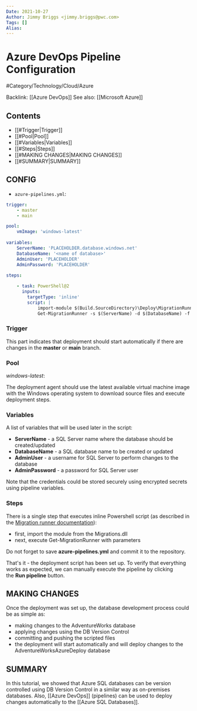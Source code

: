 ```yaml
---
Date: 2021-10-27
Author: Jimmy Briggs <jimmy.briggs@pwc.com>
Tags: []
Alias:
---
```


# Azure DevOps Pipeline Configuration

#Category/Technology/Cloud/Azure 

Backlink: [[Azure DevOps]]
See also: [[Microsoft Azure]]


## Contents

- [[#Trigger|Trigger]]
- [[#Pool|Pool]]
- [[#Variables|Variables]]
- [[#Steps|Steps]]
- [[#MAKING CHANGES|MAKING CHANGES]]
- [[#SUMMARY|SUMMARY]]


## CONFIG

- `azure-pipelines.yml`:

```yaml
trigger:
	- master
	- main

pool:
	vmImage: 'windows-latest'
	
variables:
	ServerName: 'PLACEHOLDER.database.windows.net'
	DatabaseName: '<name of database>'
	AdminUser: 'PLACEHOLDER'
	AdminPassword: 'PLACEHOLDER'
	
steps:

	- task: PowerShell@2
	  inputs:
	  	targetType: 'inline'
		script: |
			import-module $(Build.SourceDirectory)\Deploy\MigrationRunner\Migration.dll
			Get-MigrationRunner -s $(ServerName) -d $(DatabaseName) -f $(Build.SourcesDirectory)\Sources\Migrations -u $(AdminUser) -p $(AdminPassword)
```

### Trigger

This part indicates that deployment should start automatically if there are changes in the **master** or **main** branch.

### Pool

*windows-latest*:

The deployment agent should use the latest available virtual machine image with the Windows operating system to download source files and execute deployment steps.

### Variables

A list of variables that will be used later in the script:

-   **ServerName** - a SQL Server name where the database should be created/updated
-   **DatabaseName** - a SQL database name to be created or updated
-   **AdminUser** - a username for SQL Server to perform changes to the database
-   **AdminPassword** - a password for SQL Server user

Note that the credentials could be stored securely using encrypted secrets using pipeline variables.

### Steps

There is a single step that executes inline Powershell script (as described in the [Migration runner documentation](https://dbversioncontrol.com/pages/migration-runner)):

-   first, import the module from the Migrations.dll
-   next, execute Get-MigrationRunner with parameters 

Do not forget to save **azure-pipelines.yml** and commit it to the repository.

That's it - the deployment script has been set up. To verify that everything works as expected, we can manually execute the pipeline by clicking the **Run pipeline** button.

## MAKING CHANGES

Once the deployment was set up, the database development process could be as simple as:

-   making changes to the AdventureWorks database
-   applying changes using the DB Version Control
-   committing and pushing the scripted files
-   the deployment will start automatically and will deploy changes to the AdventureWorksAzureDeploy database

## SUMMARY

In this tutorial, we showed that Azure SQL databases can be version controlled using DB Version Control in a similar way as on-premises databases. Also, [[Azure DevOps]] (pipelines) can be used to deploy changes automatically to the [[Azure SQL Databases]].